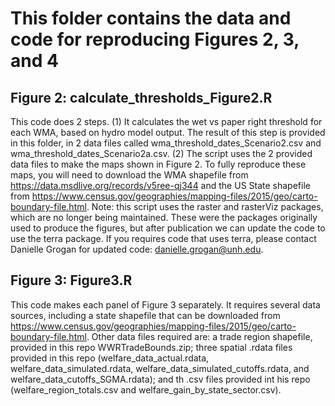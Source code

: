 # This folder contains the data and code for reproducing Figures 2, 3, and 4 
 
## Figure 2: calculate_thresholds_Figure2.R 
This code does 2 steps. (1) It calculates the wet vs paper right threshold for each WMA, based on hydro model output. The result of this step is provided in this folder, in 2 data files called wma_threshold_dates_Scenario2.csv and wma_threshold_dates_Scenario2a.csv. (2) The script uses the 2 provided data files to make the maps shown in Figure 2.  To fully reproduce these maps, you will need to download the WMA shapefile from https://data.msdlive.org/records/v5ree-qj344 and the US State shapefile from https://www.census.gov/geographies/mapping-files/2015/geo/carto-boundary-file.html.  Note: this script uses the raster and rasterViz packages, which are no longer being maintained.  These were the packages originally used to produce the figures, but after publication we can update the code to use the terra package. If you requires code that uses terra, please contact Danielle Grogan for updated code: danielle.grogan@unh.edu. 

## Figure 3: Figure3.R
This code makes each panel of Figure 3 separately. It requires several data sources, including a state shapefile that can be downloaded from https://www.census.gov/geographies/mapping-files/2015/geo/carto-boundary-file.html.  Other data files required are: a trade region shapefile, provided in this repo WWRTradeBounds.zip; three spatial .rdata files provided in this repo (welfare_data_actual.rdata, welfare_data_simulated.rdata, welfare_data_simulated_cutoffs.rdata, and welfare_data_cutoffs_SGMA.rdata); and th .csv files provided int his repo (welfare_region_totals.csv and welfare_gain_by_state_sector.csv). 

